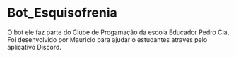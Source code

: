 # Bot_Esquisofrenia
O bot ele faz parte do Clube de Progamação da escola Educador Pedro Cia, Foi desenvolvido por Mauricio para ajudar o estudantes atraves pelo aplicativo Discord.
